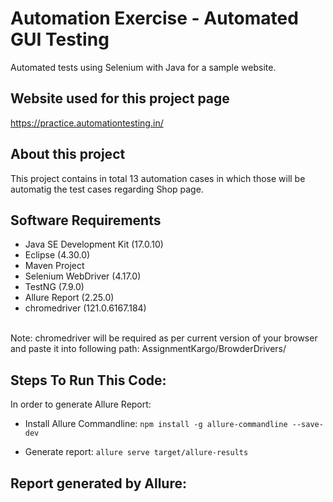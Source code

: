 #  Automation Exercise - Automated GUI Testing
Automated tests using Selenium with Java for a sample website.
##  Website used for this project page

https://practice.automationtesting.in/


## About this project
This project contains in total 13 automation cases in which those will be automatig the test cases regarding Shop page.

## Software Requirements
+ Java SE Development Kit (17.0.10)
+ Eclipse (4.30.0)
+ Maven Project
+ Selenium WebDriver (4.17.0)
+ TestNG (7.9.0)
+ Allure Report (2.25.0)
+ chromedriver (121.0.6167.184) 
<br />
Note: chromedriver will be required as per current version of your browser and paste it into following path:
 AssignmentKargo/BrowderDrivers/ 

## Steps To Run This Code:

In order to generate Allure Report:
* Install Allure Commandline: 
` npm install -g allure-commandline --save-dev `

* Generate report: 
` allure serve target/allure-results ` 

## Report generated by Allure:
